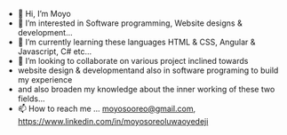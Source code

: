 - 👋 Hi, I’m Moyo
- 👀 I’m interested in Software programming, Website  designs & development...
- 🌱 I’m currently learning these languages HTML & CSS, Angular & Javascript, C# etc...
- 💞️ I’m looking to collaborate on various project inclined towards
- website design & developmentand also in software programing to build my experience
- and also broaden my knowledge about the inner working of these two fields... 
- 📫 How to reach me ... moyosooreo@gmail.com, https://www.linkedin.com/in/moyosoreoluwaoyedeji
<!---
Mowyo22/Mowyo22 is a ✨ special ✨ repository because its `README.md` (this file) appears on your GitHub profile.
You can click the Preview link to take a look at your changes.
--->
